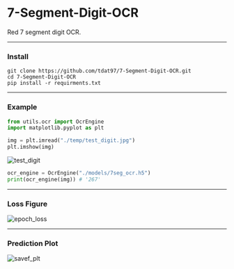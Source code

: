 # 7-Segment-Digit-OCR
Red 7 segment digit OCR.

---

### Install

```
git clone https://github.com/tdat97/7-Segment-Digit-OCR.git
cd 7-Segment-Digit-OCR
pip install -r requirments.txt
```

---

### Example

```python
from utils.ocr import OcrEngine
import matplotlib.pyplot as plt
```

```python
img = plt.imread("./temp/test_digit.jpg")
plt.imshow(img)
```

![test_digit](https://user-images.githubusercontent.com/48349693/202092183-00ac7c3f-cdd3-4df2-83d4-194dfbf0d0b2.jpg)

```python
ocr_engine = OcrEngine("./models/7seg_ocr.h5")
print(ocr_engine(img)) # '267'
```

---

### Loss Figure

![epoch_loss](https://user-images.githubusercontent.com/48349693/202092727-e00c3c61-bd46-4aa6-866e-adaa97b72d1b.jpg)

---

### Prediction Plot

![savef_plt](https://user-images.githubusercontent.com/48349693/202092779-28bd50eb-4d40-4603-9eef-6e6543984305.jpg)





